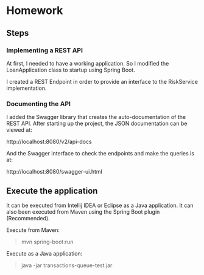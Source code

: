 # Homework

## Steps

### Implementing a REST API
At first, I needed to have a working application. So I modified the LoanApplication class to startup using Spring Boot.

I created a REST Endpoint in order to provide an interface to the RiskService implementation.

### Documenting the API
I added the Swagger library that creates the auto-documentation of the REST API. 
After starting up the project, the JSON documentation can be viewed at:

http://localhost:8080/v2/api-docs

And the Swagger interface to check the endpoints and make the queries is at:

http://localhost:8080/swagger-ui.html


## Execute the application
It can be executed from Intellij IDEA or Eclipse as a Java application.
It can also been executed from Maven using the Spring Boot plugin (Recommended).

Execute from Maven:

> mvn spring-boot:run

Execute as a Java application:

> java -jar transactions-queue-test.jar



